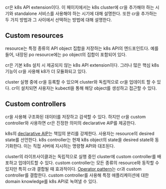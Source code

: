 cr은 k8s API extension이다. 이 페이지에서는 k8s cluster에 cr을 추가해야 하는 시기와 standalone 서비스를 사용해야 하는 시기에 대해 설명한다. 또한 cr을 추가하는 두 가지 방법과 그 사이에서 선택하는 방법에 대해 설명한다.

## Custom resources
resource는 특정 종류의 API object 집합을 저장하는 k8s API의 엔드포인트다. 예를 들어, 내장된 po resource에는 po object의 집합이 포함되어 있다.

cr은 기본 k8s 설치 시 제공되지 않는 k8s API extension이다. 그러나 많은 핵심 k8s 기능이 cr을 사용해 k8가 더 모듈화되고 있다.

cluster 실행 중에 cr을 등록할 수 있으며 cluster와 독립적으로 cr을 업데이트 할 수 있다. cr이 설치되면 사용자는 kubectl을 통해 해당 object를 생성하고 접근할 수 있다.

## Custom controllers
cr을 사용해 구조화된 데이터를 저장하고 검색할 수 있다. 하지만 cr을 custom controller와 사용하면 cr은 진정한 의미의 declarative AIP를 제공한다.

k8s의 [declarative AIP](https://kubernetes.io/docs/concepts/overview/kubernetes-api/)는 책임의 분리를 강제한다. 사용자는 resource의 desired state를 선언한다. k8s controller는 현재 k8s object의 state을 desired state와 동기화한다. 이는 직접 서버에 지시하는 명령형 API와 대조된다.

cluster의 라이프사이클과는 독립적으로 실행 중인 cluster에 custom controller를 배포하고 업데이트할 수 있다. custom controller는 모든 종류의 resource와 동작할 수 있지만 특히 cr과 결합될 때 효과적이다. [Operator pattern](https://kubernetes.io/docs/concepts/extend-kubernetes/operator/)는 cr과 custom controller를 결합한다. custom controller를 사용해 특정 애플리케이션에 대한 domain knowledge를 k8s API로 녹여낼 수 있다.